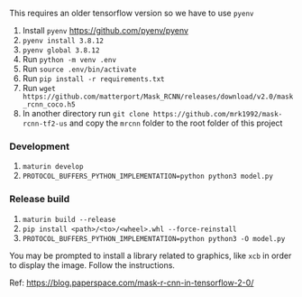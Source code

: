 This requires an older tensorflow version so we have to use `pyenv`

1. Install `pyenv` https://github.com/pyenv/pyenv
2. `pyenv install 3.8.12`
3. `pyenv global 3.8.12`
4. Run `python -m venv .env`
5. Run `source .env/bin/activate`
6. Run `pip install -r requirements.txt`
7. Run `wget https://github.com/matterport/Mask_RCNN/releases/download/v2.0/mask_rcnn_coco.h5`
8. In another directory run `git clone https://github.com/mrk1992/mask-rcnn-tf2-us` and copy the `mrcnn` folder to the root folder of this project

### Development

1. `maturin develop`
2. `PROTOCOL_BUFFERS_PYTHON_IMPLEMENTATION=python python3 model.py`

### Release build

1. `maturin build --release`
2. `pip install <path>/<to>/<wheel>.whl --force-reinstall`
3. `PROTOCOL_BUFFERS_PYTHON_IMPLEMENTATION=python python3 -O model.py`

You may be prompted to install a library related to graphics, like `xcb` in order to display the image. Follow the instructions.

Ref: https://blog.paperspace.com/mask-r-cnn-in-tensorflow-2-0/
